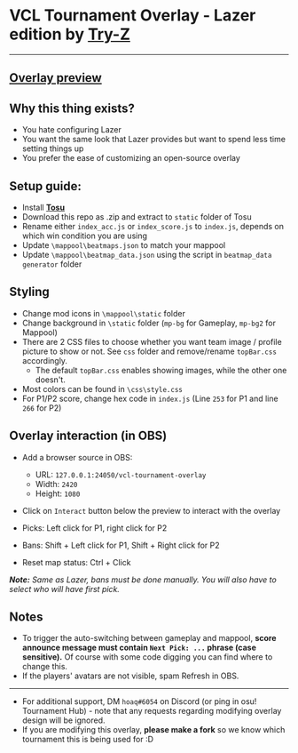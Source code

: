 # VCL Tournament Overlay - Lazer edition by [Try-Z](https://osu.ppy.sh/users/8266808)
___
## [**Overlay preview**](https://www.twitch.tv/videos/1445278730?collection=vyL2iPlp4xYysw&t=00h11m56s)

## Why this thing exists?
- You hate configuring Lazer
- You want the same look that Lazer provides but want to spend less time setting things up
- You prefer the ease of customizing an open-source overlay

## Setup guide:
- Install [**Tosu**](https://github.com/KotRikD/tosu/releases/latest)
- Download this repo as .zip and extract to `static` folder of Tosu
- Rename either `index_acc.js` or `index_score.js` to `index.js`, depends on which win condition you are using
- Update `\mappool\beatmaps.json` to match your mappool
- Update `\mappool\beatmap_data.json` using the script in `beatmap_data generator` folder

## Styling
- Change mod icons in `\mappool\static` folder
- Change background in `\static` folder (`mp-bg` for Gameplay, `mp-bg2` for Mappool)
- There are 2 CSS files to choose whether you want team image / profile picture to show or not. See `css` folder and remove/rename `topBar.css` accordingly.
	- The default `topBar.css` enables showing images, while the other one doesn't.
- Most colors can be found in `\css\style.css`
- For P1/P2 score, change hex code in `index.js` (Line `253` for P1 and line `266` for P2)

## Overlay interaction (in OBS)
- Add a browser source in OBS:
  - URL: `127.0.0.1:24050/vcl-tournament-overlay`
  - Width: `2420`
  - Height: `1080`

- Click on `Interact` button below the preview to interact with the overlay
- Picks: Left click for P1, right click for P2
- Bans: Shift + Left click for P1, Shift + Right click for P2
- Reset map status: Ctrl + Click

***Note:** Same as Lazer, bans must be done manually. You will also have to select who will have first pick.*

## Notes
- To trigger the auto-switching between gameplay and mappool, **score announce message must contain `Next Pick: ...` phrase (case sensitive).** Of course with some code digging you can find where to change this.
- If the players' avatars are not visible, spam Refresh in OBS.
___
- For additional support, DM `hoaq#6054` on Discord (or ping in osu! Tournament Hub) - note that any requests regarding modifying overlay design will be ignored.
- If you are modifying this overlay, **please make a fork** so we know which tournament this is being used for :D